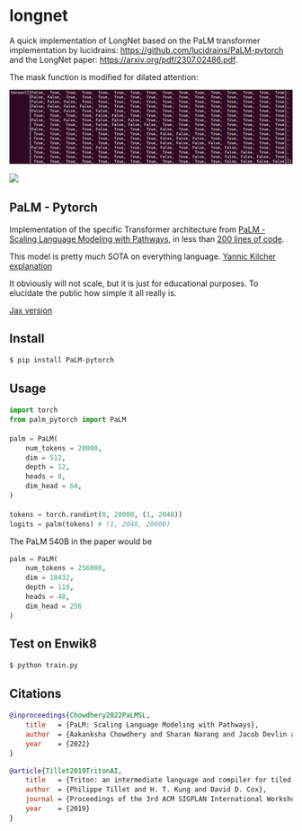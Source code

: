 # longnet
A quick implementation of LongNet based on the PaLM transformer implementation by lucidrains: https://github.com/lucidrains/PaLM-pytorch and the LongNet paper: https://arxiv.org/pdf/2307.02486.pdf.

The mask function is modified for dilated attention:

![alt text](https://raw.githubusercontent.com/nullonesix/longnet/main/longnet.png)


<img src="./palm.gif" width="450px"></img>

## PaLM - Pytorch

Implementation of the specific Transformer architecture from <a href="https://ai.googleblog.com/2022/04/pathways-language-model-palm-scaling-to.html">PaLM - Scaling Language Modeling with Pathways</a>, in less than <a href="https://github.com/lucidrains/PaLM-pytorch/blob/main/palm_pytorch/palm_pytorch.py">200 lines of code</a>.

This model is pretty much SOTA on everything language. <a href="https://www.youtube.com/watch?v=RJwPN4qNi_Y">Yannic Kilcher explanation</a>

It obviously will not scale, but it is just for educational purposes. To elucidate the public how simple it all really is.

<a href="https://github.com/lucidrains/palm-jax">Jax version</a>

## Install
```bash
$ pip install PaLM-pytorch
```

## Usage

```python
import torch
from palm_pytorch import PaLM

palm = PaLM(
    num_tokens = 20000,
    dim = 512,
    depth = 12,
    heads = 8,
    dim_head = 64,
)

tokens = torch.randint(0, 20000, (1, 2048))
logits = palm(tokens) # (1, 2048, 20000)
```

The PaLM 540B in the paper would be

```python
palm = PaLM(
    num_tokens = 256000,
    dim = 18432,
    depth = 118,
    heads = 48,
    dim_head = 256
)
```

## Test on Enwik8

```bash
$ python train.py
```

## Citations

```bibtex
@inproceedings{Chowdhery2022PaLMSL,
    title   = {PaLM: Scaling Language Modeling with Pathways},
    author  = {Aakanksha Chowdhery and Sharan Narang and Jacob Devlin and Maarten Bosma and Gaurav Mishra and Adam Roberts and Paul Barham and Hyung Won Chung and Charles Sutton and Sebastian Gehrmann and Parker Schuh and Kensen Shi and Sasha Tsvyashchenko and Joshua Maynez and Abhishek Rao and Parker Barnes and Yi Tay and Noam M. Shazeer and Vinodkumar Prabhakaran and Emily Reif and Nan Du and Benton C. Hutchinson and Reiner Pope and James Bradbury and Jacob Austin and Michael Isard and Guy Gur-Ari and Pengcheng Yin and Toju Duke and Anselm Levskaya and Sanjay Ghemawat and Sunipa Dev and Henryk Michalewski and Xavier Garc{\'i}a and Vedant Misra and Kevin Robinson and Liam Fedus and Denny Zhou and Daphne Ippolito and David Luan and Hyeontaek Lim and Barret Zoph and Alexander Spiridonov and Ryan Sepassi and David Dohan and Shivani Agrawal and Mark Omernick and Andrew M. Dai and Thanumalayan Sankaranarayana Pillai and Marie Pellat and Aitor Lewkowycz and Erica Oliveira Moreira and Rewon Child and Oleksandr Polozov and Katherine Lee and Zongwei Zhou and Xuezhi Wang and Brennan Saeta and Mark Diaz and Orhan Firat and Michele Catasta and Jason Wei and Kathleen S. Meier-Hellstern and Douglas Eck and Jeff Dean and Slav Petrov and Noah Fiedel},
    year    = {2022}
}
```

```bibtex
@article{Tillet2019TritonAI,
    title   = {Triton: an intermediate language and compiler for tiled neural network computations},
    author  = {Philippe Tillet and H. T. Kung and David D. Cox},
    journal = {Proceedings of the 3rd ACM SIGPLAN International Workshop on Machine Learning and Programming Languages},
    year    = {2019}
}
```
